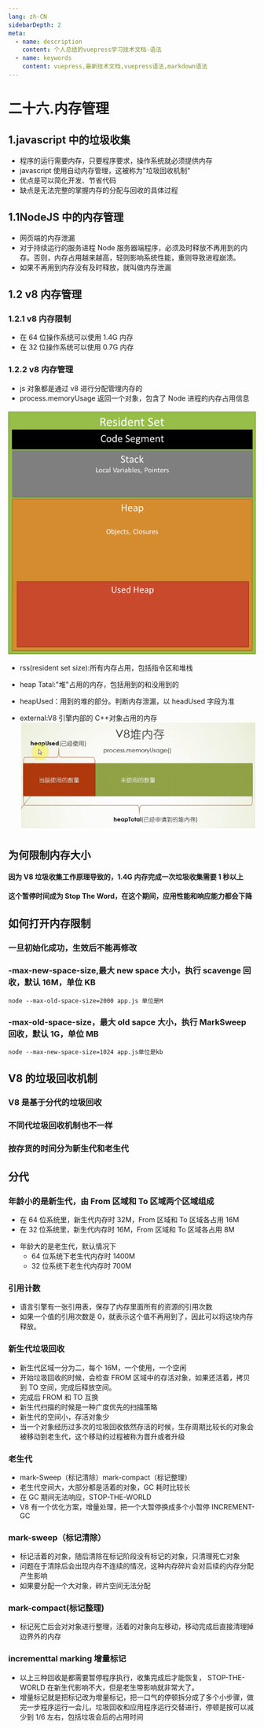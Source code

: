 ```yaml
---
lang: zh-CN
sidebarDepth: 2
meta:
  - name: description
    content: 个人总结的vuepress学习技术文档-语法
  - name: keywords
    content: vuepress,最新技术文档,vuepress语法,markdown语法
---
```


# 二十六.内存管理

## 1.javascript 中的垃圾收集

- 程序的运行需要内存，只要程序要求，操作系统就必须提供内存
- javascript 使用自动内存管理，这被称为"垃圾回收机制"
- 优点是可以简化开发、节省代码
- 缺点是无法完整的掌握内存的分配与回收的具体过程

## 1.1NodeJS 中的内存管理

- 网页端的内存泄漏
- 对于持续运行的服务进程 Node 服务器端程序，必须及时释放不再用到的内存。否则，内存占用越来越高，轻则影响系统性能，重则导致进程崩溃。
- 如果不再用到内存没有及时释放，就叫做内存泄漏

## 1.2 v8 内存管理

### 1.2.1 v8 内存限制

- 在 64 位操作系统可以使用 1.4G 内存
- 在 32 位操作系统可以使用 0.7G 内存

### 1.2.2 v8 内存管理

- js 对象都是通过 v8 进行分配管理内存的
- process.memoryUsage 返回一个对象，包含了 Node 进程的内存占用信息

![](./node_memory.png)

- rss(resident set size):所有内存占用，包括指令区和堆栈

* heap Tatal:"堆"占用的内存，包括用到的和没用到的
* heapUsed：用到的堆的部分。判断内存泄漏，以 headUsed 字段为准

* external:V8 引擎内部的 C++对象占用的内存
  ![](./2.png)

## 为何限制内存大小

#### 因为 V8 垃圾收集工作原理导致的，1.4G 内存完成一次垃圾收集需要 1 秒以上

#### 这个暂停时间成为 Stop The Word，在这个期间，应用性能和响应能力都会下降

## 如何打开内存限制

### 一旦初始化成功，生效后不能再修改

### -max-new-space-size,最大 new space 大小，执行 scavenge 回收，默认 16M，单位 KB

```
node --max-old-space-size=2000 app.js 单位是M
```

### -max-old-space-size，最大 old sapce 大小，执行 MarkSweep 回收，默认 1G，单位 MB

```
node --max-new-space-size=1024 app.js单位是kb
```

## V8 的垃圾回收机制

### V8 是基于分代的垃圾回收

### 不同代垃圾回收机制也不一样

### 按存货的时间分为新生代和老生代

## 分代

### 年龄小的是新生代，由 From 区域和 To 区域两个区域组成

- 在 64 位系统里，新生代内存时 32M，From 区域和 To 区域各占用 16M
- 在 32 位系统里，新生代内存时 16M，From 区域和 To 区域各占用 8M

* 年龄大的是老生代，默认情况下
  - 64 位系统下老生代内存时 1400M
  - 32 位系统下老生代内存时 700M

### 引用计数

- 语言引擎有一张引用表，保存了内存里面所有的资源的引用次数
- 如果一个值的引用次数是 0，就表示这个值不再用到了，因此可以将这块内存释放。

### 新生代垃圾回收

- 新生代区域一分为二，每个 16M，一个使用，一个空闲
- 开始垃圾回收的时候，会检查 FROM 区域中的存活对象，如果还活着，拷贝到 TO 空间，完成后释放空间。
- 完成后 FROM 和 TO 互换
- 新生代扫描的时候是一种广度优先的扫描策略
- 新生代的空间小，存活对象少
- 当一个对象经历过多次的垃圾回收依然存活的时候，生存周期比较长的对象会被移动到老生代，这个移动的过程被称为晋升或者升级

### 老生代

- mark-Sweep（标记清除）mark-compact（标记整理）
- 老生代空间大，大部分都是活着的对象，GC 耗时比较长
- 在 GC 期间无法响应，STOP-THE-WORLD
- V8 有一个优化方案，增量处理，把一个大暂停换成多个小暂停 INCREMENT-GC

### mark-sweep（标记清除）

- 标记活着的对象，随后清除在标记阶段没有标记的对象，只清理死亡对象
- 问题在于清除后会出现内存不连续的情况，这种内存碎片会对后续的内存分配产生影响
- 如果要分配一个大对象，碎片空间无法分配

### mark-compact(标记整理)

- 标记死亡后会对对象进行整理，活着的对象向左移动，移动完成后直接清理掉边界外的内存

### incrementtal marking 增量标记

- 以上三种回收是都需要暂停程序执行，收集完成后才能恢复， STOP-THE-WORLD 在新生代影响不大，但是老生带影响就非常大了。
- 增量标记就是把标记改为增量标记，把一口气的停顿拆分成了多个小步骤，做完一步程序运行一会儿，垃圾回收和应用程序运行交替进行，停顿是按可以减少到 1/6 左右，包括垃圾会后的占用时间
